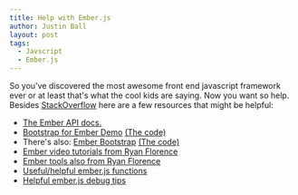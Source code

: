 ```yaml
---
title: Help with Ember.js
author: Justin Ball
layout: post
tags:
  - Javscript
  - Ember.js
---
```


<a>So you've discovered the most awesome front end javascript framework ever or at least that's what the cool
kids are saying. Now you want so help. Besides <a href="http://stackoverflow.com/questions/tagged/ember.js">StackOverflow</a>
here are a few resources that might be helpful:</a>

<ul>
  <li><a href="http://emberjs.com/api/">The Ember API docs.</a></li>
  <li>
    <a href="http://ember-addons.github.io/bootstrap-for-ember/dist/#/">Bootstrap for Ember Demo</a>
    <a href="https://github.com/ember-addons/bootstrap-for-ember">(The code)</a>
  <li>
    There's also:
    <a href="http://emberjs-addons.github.io/ember-bootstrap/">Ember Bootstrap</a>
    <a href="https://github.com/emberjs-addons/ember-bootstrap">(The code)</a>
  </li>
  <li><a href="http://ember101.com/">Ember video tutorials from Ryan Florence</a></li>
  <li><a href="https://github.com/rpflorence/ember-tools">Ember tools also from Ryan Florence</a></li>
  <li><a href="http://code418.com/blog/2012/03/08/useful-emberjs-functions/">Useful/helpful ember.js functions</a></li>
  <li><a href="http://www.akshay.cc/blog/2013-02-22-debugging-ember-js-and-ember-data.html">Helpful ember.js debug tips</></li>
</ul>